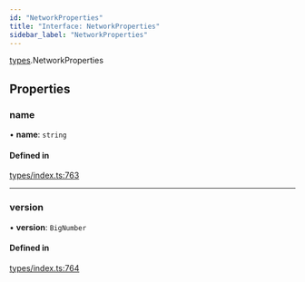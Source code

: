 ```yaml
---
id: "NetworkProperties"
title: "Interface: NetworkProperties"
sidebar_label: "NetworkProperties"
---
```


[types](../../../modules/Types/Types.md).NetworkProperties

## Properties

### name

• **name**: `string`

#### Defined in

[types/index.ts:763](https://github.com/PolymeshAssociation/polymesh-sdk/blob/d4e2c127f/src/types/index.ts#L763)

___

### version

• **version**: `BigNumber`

#### Defined in

[types/index.ts:764](https://github.com/PolymeshAssociation/polymesh-sdk/blob/d4e2c127f/src/types/index.ts#L764)
